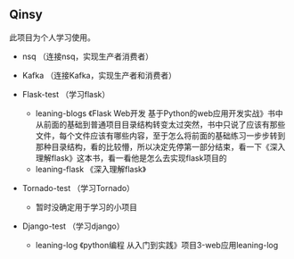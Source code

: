 ## Qinsy
此项目为个人学习使用。

+ nsq （连接nsq，实现生产者消费者）

+ Kafka （连接Kafka，实现生产者和消费者）

+ Flask-test （学习flask）
	+ leaning-blogs	《Flask Web开发 基于Python的web应用开发实战》书中从前面的基础到普通项目目录结构转变太过突然，书中只说了应该有那些文件，每个文件应该有哪些内容，至于怎么将前面的基础练习一步步转到那种目录结构，看的比较懵，所以决定先停第一部分结束，看一下《深入理解flask》这本书，看一看他是怎么去实现flask项目的
	+ leaning-flask 《深入理解flask》
+ Tornado-test （学习Tornado）
	+ 暂时没确定用于学习的小项目

+ Django-test （学习django）
	+ leaning-log 《python编程 从入门到实践》项目3-web应用leaning-log
